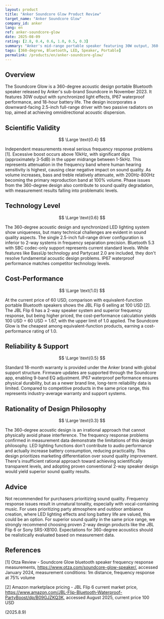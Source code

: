 ```yaml
---
layout: product
title: "Anker Soundcore Glow Product Review"
target_name: "Anker Soundcore Glow"
company_id: anker
lang: en
ref: anker-soundcore-glow
date: 2025-08-09
rating: [2.8, 0.4, 0.6, 1.0, 0.5, 0.3]
summary: "Anker's mid-range portable speaker featuring 30W output, 360-degree sound and light effects. Measurements show significant dips in 1-5kHz range and excessive boost above 10kHz, placing it at scientifically problematic levels"
tags: [360-degree, Bluetooth, LED, Speaker, Portable]
permalink: /products/en/anker-soundcore-glow/
---
```

## Overview

The Soundcore Glow is a 360-degree acoustic design portable Bluetooth speaker released by Anker's sub-brand Soundcore in November 2023. It features 30W output with synchronized light effects, IP67 waterproof performance, and 18-hour battery life. The design incorporates a downward-facing 2.5-inch full-range driver with two passive radiators on top, aimed at achieving omnidirectional acoustic dispersion.

## Scientific Validity

$$ \Large \text{0.4} $$

Independent measurements reveal serious frequency response problems [1]. Excessive boost occurs above 10kHz, with significant dips (approximately 3-5dB) in the upper midrange between 1-5kHz. This represents attenuation in the frequency band where human hearing sensitivity is highest, causing clear negative impact on sound quality. As volume increases, bass and treble relatively attenuate, with 200Hz-800Hz becoming the primary reproduction band at 100% volume. Phase issues from the 360-degree design also contribute to sound quality degradation, with measurement results falling into problematic levels.

## Technology Level

$$ \Large \text{0.6} $$

The 360-degree acoustic design and synchronized LED lighting system show uniqueness, but many technical challenges are evident in sound quality aspects. The single 2.5-inch full-range driver configuration is inferior to 2-way systems in frequency separation precision. Bluetooth 5.3 with SBC codec-only support represents current standard levels. While features like BassUp technology and Partycast 2.0 are included, they don't resolve fundamental acoustic design problems. IP67 waterproof performance matches competitor technology levels.

## Cost-Performance

$$ \Large \text{1.0} $$

At the current price of 60 USD, comparison with equivalent-function portable Bluetooth speakers shows the JBL Flip 6 selling at 100 USD [2]. The JBL Flip 6 has a 2-way speaker system and superior frequency response, but being higher priced, the cost-performance calculation yields 100 USD ÷ 60 USD = 1.67, with the upper limit of 1.0 applied. The Soundcore Glow is the cheapest among equivalent-function products, earning a cost-performance rating of 1.0.

## Reliability & Support

$$ \Large \text{0.5} $$

Standard 18-month warranty is provided under the Anker brand with global support structure. Firmware updates are supported through the Soundcore app, enabling 9-band EQ adjustment. IP67 waterproof performance ensures physical durability, but as a newer brand line, long-term reliability data is limited. Compared to competitive products in the same price range, this represents industry-average warranty and support systems.

## Rationality of Design Philosophy

$$ \Large \text{0.3} $$

The 360-degree acoustic design is an irrational approach that cannot physically avoid phase interference. The frequency response problems confirmed in measurement data demonstrate the limitations of this design philosophy. LED lighting functions don't contribute to audio performance and actually increase battery consumption, reducing practicality. This design prioritizes marketing differentiation over sound quality improvement. There's insufficient rational approach toward achieving scientifically transparent levels, and adopting proven conventional 2-way speaker design would yield superior sound quality results.

## Advice

Not recommended for purchasers prioritizing sound quality. Frequency response issues result in unnatural tonality, especially with vocal-containing music. For uses prioritizing party atmosphere and outdoor ambiance creation, where LED lighting effects and long battery life are valued, this could be an option. For superior sound quality in the same price range, we strongly recommend choosing proven 2-way design products like the JBL Flip 6 or Sony SRS-XB100. Expectations for 360-degree acoustics should be realistically evaluated based on measurement data.

## References

[1] Otza Review - Soundcore Glow bluetooth speaker frequency response measurements, https://www.otza.com/soundcore-glow-speaker/, accessed January 2024, measurement conditions: 1m distance, frequency response at 75% volume

[2] Amazon marketplace pricing - JBL Flip 6 current market price, https://www.amazon.com/JBL-Flip-Bluetooth-Waterproof-PartyBoost/dp/B09GJZKQ3K, accessed August 2025, current price 100 USD

(2025.8.9)


